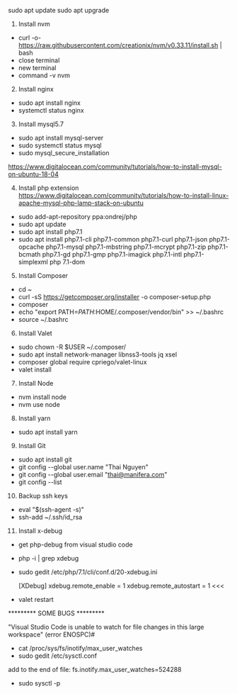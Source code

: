 sudo apt update
sudo apt upgrade

1. Install nvm
* curl -o- https://raw.githubusercontent.com/creationix/nvm/v0.33.11/install.sh | bash
* close terminal
* new terminal
* command -v nvm

2. Install nginx

* sudo apt install nginx
* systemctl status nginx

3. Install mysql5.7

* sudo apt install mysql-server
* sudo systemctl status mysql
* sudo mysql_secure_installation

https://www.digitalocean.com/community/tutorials/how-to-install-mysql-on-ubuntu-18-04

4. Install php extension
  https://www.digitalocean.com/community/tutorials/how-to-install-linux-apache-mysql-php-lamp-stack-on-ubuntu

* sudo add-apt-repository ppa:ondrej/php
* sudo apt update
* sudo apt install php7.1
* sudo apt install php7.1-cli php7.1-common php7.1-curl php7.1-json php7.1-opcache php7.1-mysql php7.1-mbstring php7.1-mcrypt php7.1-zip php7.1-bcmath php7.1-gd php7.1-gmp php7.1-imagick php7.1-intl php7.1-simplexml php 7.1-dom

5. Install Composer

* cd ~
* curl -sS https://getcomposer.org/installer -o composer-setup.php
* composer
* echo "export PATH=$PATH:$HOME/.composer/vendor/bin" >> ~/.bashrc
* source ~/.bashrc


6. Install Valet
* sudo chown -R $USER ~/.composer/
* sudo apt install network-manager libnss3-tools jq xsel
* composer global require cpriego/valet-linux
* valet install

7. Install Node
* nvm install node
* nvm use node

8. Install yarn
* sudo apt install yarn

9. Install Git
* sudo apt install git
* git config --global user.name "Thai Nguyen"
* git config --global user.email "thai@manifera.com"
* git config --list

10. Backup ssh keys

* eval "$(ssh-agent -s)"
* ssh-add ~/.ssh/id_rsa


11. Install x-debug

* get php-debug from visual studio code
* php -i | grep xdebug
* sudo gedit /etc/php/7.1/cli/conf.d/20-xdebug.ini

  >>>
  [XDebug]
  xdebug.remote_enable = 1
  xdebug.remote_autostart = 1
  <<<

* valet restart

********* SOME BUGS *********

"Visual Studio Code is unable to watch for file changes in this large workspace" (error ENOSPC)#

* cat /proc/sys/fs/inotify/max_user_watches
* sudo gedit /etc/sysctl.conf

add to the end of file: fs.inotify.max_user_watches=524288

* sudo sysctl -p
